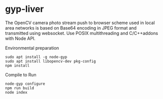 # gyp-liver

The OpenCV camera photo stream push to browser scheme used in local area networks is based on Base64 encoding in JPEG format and transmitted using websocket. Use POSIX multithreading and C/C++addons with Node API.

Environmental preparation

```shell
sudo apt install -g node-gyp
sudo apt install libopencv-dev pkg-config
npm install
```

Compile to Run

```shell
node-gyp configure
npm run build
node index
```